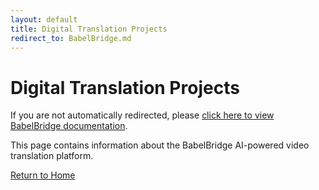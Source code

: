 ```yaml
---
layout: default
title: Digital Translation Projects
redirect_to: BabelBridge.md
---
```


# Digital Translation Projects

If you are not automatically redirected, please [click here to view BabelBridge documentation](BabelBridge.md).

This page contains information about the BabelBridge AI-powered video translation platform.

[Return to Home](/) 